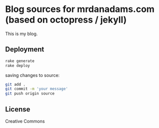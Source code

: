 # Blog sources for mrdanadams.com (based on octopress / jekyll)

This is my blog.

## Deployment

```sh
rake generate
rake deploy
```

saving changes to source:

```sh
git add .
git commit -m 'your message'
git push origin source
```

## License

Creative Commons
